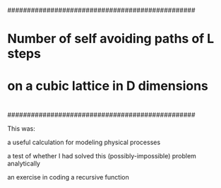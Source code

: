 ################################################
#                                              #
#   Number of self avoiding paths of L steps   #
#     on a cubic lattice in D dimensions       #
#                                              #
################################################

This was:

  a useful calculation for modeling physical processes
  
  a test of whether I had solved this (possibly-impossible) problem analytically
  
  an exercise in coding a recursive function
  
